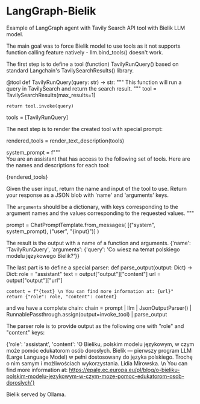 # LangGraph-Bielik
Example of LangGraph agent with Tavily Search API tool with Bielik LLM model.

The main goal was to force Bielik model to use tools as it not supports function calling feature natively - llm.bind_tools() doesn't work.

The first step is to define a tool (function) TavilyRunQuery() based on standard Langchain's TavilySearchResults() library.

@tool
def TavilyRunQuery(query: str) -> str:
    """
    This function will run a query in TavilySearch and return the search result.
    """
    tool = TavilySearchResults(max_results=1)
    
    
    return tool.invoke(query)

tools = [TavilyRunQuery]

The next step is to render the created tool with special prompt:

rendered_tools = render_text_description(tools)

system_prompt = f"""\
You are an assistant that has access to the following set of tools. 
Here are the names and descriptions for each tool:

{rendered_tools}

Given the user input, return the name and input of the tool to use. 
Return your response as a JSON blob with 'name' and 'arguments' keys.

The `arguments` should be a dictionary, with keys corresponding to the argument names and the values corresponding to the requested values.
"""

prompt = ChatPromptTemplate.from_messages(
    [("system", system_prompt), ("user", "{input}")]
)

The result is the output with a name of a function and arguments.
{'name': 'TavilyRunQuery',
 'arguments': {'query': 'Co wiesz na temat polskiego modelu językowego Bielik?'}}

 The last part is to define a special parser:
def parse_output(output: Dict) -> Dict:
    role = "assistant"
    text = output["output"]["content"]
    url = output["output"]["url"]
    
    content = f"{text} \n You can find more information at: {url}"
    return {"role": role, "content": content}

and we have a complete chain:
chain = prompt | llm | JsonOutputParser() | RunnablePassthrough.assign(output=invoke_tool) | parse_output

The parser role is to provide output as the following one with "role" and "content" keys:

{'role': 'assistant',
 'content': 'O Bieliku, polskim modelu językowym, w czym może pomóc edukatorom osób dorosłych. Bielik — pierwszy program LLM (Large Language Model) w pełni dostosowany do języka polskiego. Trochę o nim samym i możliwościach wykorzystania. Lidia Mirowska. \n You can find more information at: https://epale.ec.europa.eu/pl/blog/o-bieliku-polskim-modelu-jezykowym-w-czym-moze-pomoc-edukatorom-osob-doroslych'}

Bielik served by Ollama.

